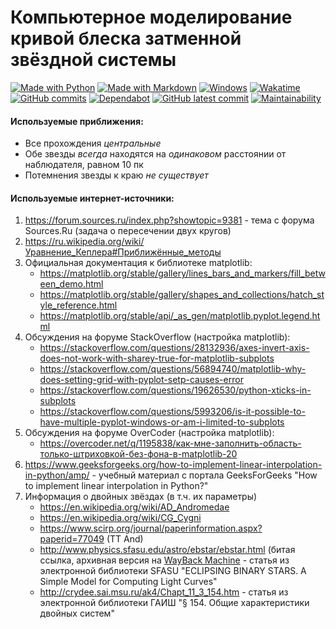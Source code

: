 # Компьютерное моделирование кривой блеска затменной звёздной системы

[![Made with Python](https://img.shields.io/badge/Made%20with-Python-1f425f.svg)](https://www.python.org/)
[![Made with Markdown](https://img.shields.io/badge/Made%20with-Markdown-1f425f.svg)](http://commonmark.org)
[![Windows](https://svgshare.com/i/ZhY.svg)](https://svgshare.com/i/ZhY.svg)
[![Wakatime](https://wakatime.com/badge/user/ede740b4-c066-46b1-94e3-8631a44edbbc/project/68c47a79-df9e-405c-aacb-26f8a66702d4.svg)](https://wakatime.com/@matveypol003)
[![GitHub commits](https://flat.badgen.net/github/commits/PM-95025/scientificProject)](https://GitHub.com/PM-95025/scientificProject/commit/)
[![Dependabot](https://flat.badgen.net/github/dependabot/PM-95025/scientificProject)](https://github.com/PM-95025/scientificProject/network/updates)
[![GitHub latest commit](https://flat.badgen.net/github/last-commit/PM-95025/scientificProject)](https://github.com/PM-95025/scientificProject/commits)
[![Maintainability](https://api.codeclimate.com/v1/badges/c366428254a5bf01ae87/maintainability)](https://codeclimate.com/github/PM-95025/scientificProject/maintainability)

#### Используемые приближения:
- Все прохождения _центральные_
- Обе звезды _всегда_ находятся на _одинаковом_ расстоянии от наблюдателя, равном 10 пк
- Потемнения звезды к краю _не существует_


#### Используемые интернет-источники:
1. https://forum.sources.ru/index.php?showtopic=9381 - тема с форума Sources.Ru (задача о пересечении двух кругов)
2. https://ru.wikipedia.org/wiki/Уравнение_Кеплера#Приближённые_методы
3. Официальная документация к библиотеке matplotlib:
	- https://matplotlib.org/stable/gallery/lines_bars_and_markers/fill_between_demo.html
	- https://matplotlib.org/stable/gallery/shapes_and_collections/hatch_style_reference.html
	- https://matplotlib.org/stable/api/_as_gen/matplotlib.pyplot.legend.html
4. Обсуждения на форуме StackOverflow (настройка matplotlib):
	- https://stackoverflow.com/questions/28132936/axes-invert-axis-does-not-work-with-sharey-true-for-matplotlib-subplots
	- https://stackoverflow.com/questions/56894740/matplotlib-why-does-setting-grid-with-pyplot-setp-causes-error
	- https://stackoverflow.com/questions/19626530/python-xticks-in-subplots
	- https://stackoverflow.com/questions/5993206/is-it-possible-to-have-multiple-pyplot-windows-or-am-i-limited-to-subplots
5. Обсуждения на форуме OverCoder (настройка matplotlib):
	- https://overcoder.net/q/1195838/как-мне-заполнить-область-только-штриховкой-без-фона-в-matplotlib-20
6. https://www.geeksforgeeks.org/how-to-implement-linear-interpolation-in-python/amp/ - учебный материал с портала GeeksForGeeks "How to implement linear interpolation in Python?"
7. Информация о двойных звёздах (в т.ч. их параметры)
	- https://en.wikipedia.org/wiki/AD_Andromedae
	- https://en.wikipedia.org/wiki/CG_Cygni
	- https://www.scirp.org/journal/paperinformation.aspx?paperid=77049 (TT And)
	- http://www.physics.sfasu.edu/astro/ebstar/ebstar.html (битая ссылка, архивная версия на [WayBack Machine](https://web.archive.org/web/20220501021646/http://www.physics.sfasu.edu/astro/ebstar/ebstar.html) - статья из электронной библиотеки SFASU "ECLIPSING BINARY STARS. A Simple Model for Computing Light Curves"
	- http://crydee.sai.msu.ru/ak4/Chapt_11_3_154.htm - статья из электронной библиотеки ГАИШ "§ 154. Общие характеристики двойных систем"
